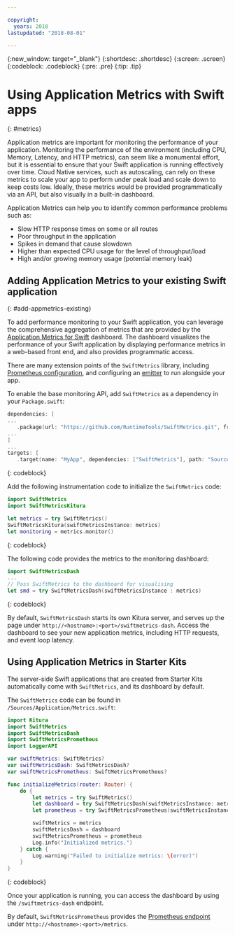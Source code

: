 ```yaml
---

copyright:
  years: 2018
lastupdated: "2018-08-01"

---
```


{:new_window: target="_blank"}
{:shortdesc: .shortdesc}
{:screen: .screen}
{:codeblock: .codeblock}
{:pre: .pre}
{:tip: .tip}

# Using Application Metrics with Swift apps
{: #metrics}

Application metrics are important for monitoring the performance of your application. Monitoring the performance of the environment (including CPU, Memory, Latency, and HTTP metrics), can seem like a monumental effort, but it is essential to ensure that your Swift application is running effectively over time. Cloud Native services, such as autoscaling, can rely on these metrics to scale your app to perform under peak load and scale down to keep costs low. Ideally, these metrics would be provided programmatically via an API, but also visually in a built-in dashboard.

Application Metrics can help you to identify common performance problems such as:

* Slow HTTP response times on some or all routes
* Poor throughput in the application
* Spikes in demand that cause slowdown
* Higher than expected CPU usage for the level of throughput/load
* High and/or growing memory usage (potential memory leak)


## Adding Application Metrics to your existing Swift application
{: #add-appmetrics-existing}

To add performance monitoring to your Swift application, you can leverage the comprehensive aggregation of metrics that are provided by the [Application Metrics for Swift](https://developer.ibm.com/swift/monitoring-diagnostics/application-metrics-for-swift/) dashboard. The dashboard visualizes the performance of your Swift application by displaying performance metrics in a web-based front end, and also provides programmatic access.

There are many extension points of the `SwiftMetrics` library, including [Prometheus configuration](https://github.com/RuntimeTools/SwiftMetrics#prometheus-support), and configuring an [emitter](https://github.com/RuntimeTools/SwiftMetrics#prometheus-support) to run alongside your app.

To enable the base monitoring API, add `SwiftMetrics` as a dependency in your `Package.swift`:
```swift
dependencies: [
...
   .package(url: "https://github.com/RuntimeTools/SwiftMetrics.git", from: "2.4.0")
...
]
...
targets: [
   .target(name: "MyApp", dependencies: ["SwiftMetrics"], path: "Sources")]
```
{: codeblock}

Add the following instrumentation code to initialize the `SwiftMetrics` code:
```swift
import SwiftMetrics
import SwiftMetricsKitura

let metrics = try SwiftMetrics()
SwiftMetricsKitura(swiftMetricsInstance: metrics)
let monitoring = metrics.monitor()
```
{: codeblock}

The following code provides the metrics to the monitoring dashboard:
```swift
import SwiftMetricsDash
...
// Pass SwiftMetrics to the dashboard for visualising
let smd = try SwiftMetricsDash(swiftMetricsInstance : metrics)
```  
{: codeblock}

By default, `SwiftMetricsDash` starts its own Kitura server, and serves up the page under  `http://<hostname>:<port>/swiftmetrics-dash`. Access the dashboard to see your new application metrics, including HTTP requests, and event loop latency.

## Using Application Metrics in Starter Kits

The server-side Swift applications that are created from Starter Kits automatically come with `SwiftMetrics`, and its dashboard by default.

The `SwiftMetrics` code can be found in `/Sources/Application/Metrics.swift`:
```swift
import Kitura
import SwiftMetrics
import SwiftMetricsDash
import SwiftMetricsPrometheus
import LoggerAPI

var swiftMetrics: SwiftMetrics?
var swiftMetricsDash: SwiftMetricsDash?
var swiftMetricsPrometheus: SwiftMetricsPrometheus?

func initializeMetrics(router: Router) {
    do {
        let metrics = try SwiftMetrics()
        let dashboard = try SwiftMetricsDash(swiftMetricsInstance: metrics, endpoint: router)
        let prometheus = try SwiftMetricsPrometheus(swiftMetricsInstance: metrics, endpoint: router)

        swiftMetrics = metrics
        swiftMetricsDash = dashboard
        swiftMetricsPrometheus = prometheus
        Log.info("Initialized metrics.")
    } catch {
        Log.warning("Failed to initialize metrics: \(error)")
    }
}
```
{: codeblock}

Once your application is running, you can access the dashboard by using the `/swiftmetrics-dash` endpoint.

By default, `SwiftMetricsPrometheus` provides the [Prometheus endpoint](https://prometheus.io/) under `http://<hostname>:<port>/metrics`.

